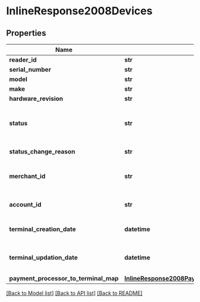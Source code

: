 # InlineResponse2008Devices

## Properties
Name | Type | Description | Notes
------------ | ------------- | ------------- | -------------
**reader_id** | **str** |  | [optional] 
**serial_number** | **str** |  | [optional] 
**model** | **str** |  | [optional] 
**make** | **str** |  | [optional] 
**hardware_revision** | **str** |  | [optional] 
**status** | **str** | Status of the device. Possible Values:   - &#39;ACTIVE&#39;   - &#39;INACTIVE&#39;  | [optional] 
**status_change_reason** | **str** | Reason for change in status. | [optional] 
**merchant_id** | **str** | ID of the merchant to whom this device is assigned. | [optional] 
**account_id** | **str** | ID of the account to whom the device assigned. | [optional] 
**terminal_creation_date** | **datetime** | Timestamp in which the device was created. | [optional] 
**terminal_updation_date** | **datetime** | Timestamp in which the device was updated/modified. | [optional] 
**payment_processor_to_terminal_map** | [**InlineResponse2008PaymentProcessorToTerminalMap**](InlineResponse2008PaymentProcessorToTerminalMap.md) |  | [optional] 

[[Back to Model list]](../README.md#documentation-for-models) [[Back to API list]](../README.md#documentation-for-api-endpoints) [[Back to README]](../README.md)


